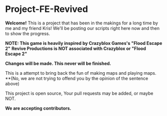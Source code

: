 # Project-FE-Revived
**Welcome!**
This is a project that has been in the makings for a long time by me and my friend Kris!
We'll be posting our scripts right here now and then to show the progress.

**NOTE: This game is heavily inspired by Crazyblox Games's "Flood Escape 2"**
**Revive Productions is NOT associated with Crazyblox or "Flood Escape 2"**

**Changes will be made. This never will be finished.**

This is a attempt to bring back the fun of making maps and playing maps.
**(No, we are not trying to offend you by the opinion of the sentence above)

This project is open source, Your pull requests may be added, or maybe NOT.

**We are accepting contributors.**
